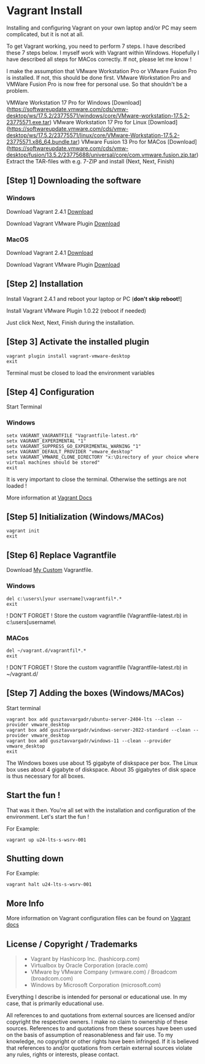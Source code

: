 # Vagrant Install

Installing and configuring Vagrant on your own laptop and/or PC may seem complicated, but it is not at all. 

To get Vagrant working, you need to perform 7 steps. I have described these 7 steps below. 
I myself work with Vagrant within Windows. Hopefully I have described all steps for MACos correctly. If not, please let me know ! 

I make the assumption that VMware Workstation Pro or VMware Fusion Pro is installed. If not, this should be done first. 
VMware Workstation Pro and VMWare Fusion Pro is now free for personal use. So that shouldn't be a problem. 

VMWare Workstation 17 Pro for Windows [Download] (https://softwareupdate.vmware.com/cds/vmw-desktop/ws/17.5.2/23775571/windows/core/VMware-workstation-17.5.2-23775571.exe.tar)
VMware Workstation 17 Pro for Linux [Download] (https://softwareupdate.vmware.com/cds/vmw-desktop/ws/17.5.2/23775571/linux/core/VMware-Workstation-17.5.2-23775571.x86_64.bundle.tar)
VMware Fusion 13 Pro for MACos [Download] (https://softwareupdate.vmware.com/cds/vmw-desktop/fusion/13.5.2/23775688/universal/core/com.vmware.fusion.zip.tar)
Extract the TAR-files with e.g. 7-ZIP and install (Next, Next, Finish) 

## [Step 1] Downloading the software

### Windows 

Download Vagrant 2.4.1 [Download](https://releases.hashicorp.com/vagrant/2.4.1/vagrant_2.4.1_windows_amd64.msi)

Download Vagrant VMware Plugin [Download](https://releases.hashicorp.com/vagrant-vmware-utility/1.0.23/vagrant-vmware-utility_1.0.23_windows_amd64.msi)

### MacOS

Download Vagrant 2.4.1 [Download](https://releases.hashicorp.com/vagrant/2.4.1/vagrant_2.4.1_darwin_amd64.dmg)

Download Vagrant VMware Plugin [Download](https://releases.hashicorp.com/vagrant-vmware-utility/1.0.23/vagrant-vmware-utility_1.0.23_darwin_amd64.dmg)

## [Step 2] Installation

Install Vagrant 2.4.1 and reboot your laptop or PC (**don't skip reboot!**] 

Install Vagrant VMware Plugin 1.0.22 (reboot if needed) 

Just click Next, Next, Finish during the installation. 

## [Step 3] Activate the installed plugin

```shell
vagrant plugin install vagrant-vmware-desktop
exit
```
Terminal must be closed to load the environment variables

## [Step 4] Configuration

Start Terminal 

### Windows 
```shell
setx VAGRANT_VAGRANTFILE "Vagrantfile-latest.rb"
setx VAGRANT_EXPERIMENTAL "1"
setx VAGRANT_SUPPRESS_GO_EXPERIMENTAL_WARNING "1"
setx VAGRANT_DEFAULT_PROVIDER "vmware_desktop"
setx VAGRANT_VMWARE_CLONE_DIRECTORY "x:\Directory of your choice where virtual machines should be stored"
exit
```
It is very important to close the terminal. Otherwise the settings are not loaded ! 

More information at [Vagrant Docs](https://developer.hashicorp.com/vagrant/docs/other/environmental-variables)

## [Step 5] Initialization (Windows/MACos)

```shell
vagrant init
exit
```

## [Step 6] Replace Vagrantfile

Download [My Custom](https://github.com/jatutert/Vagrant/blob/main/Vagrantfile/VirtualBox-WorkstatPRO/Latest/Vagrantfile-latest.rb) Vagrantfile.

### Windows 

```shell
del c:\users\[your username]\vagrantfil*.*
exit
```
! DON'T FORGET ! 
Store the custom vagrantfile (Vagrantfile-latest.rb) in c:\users\[username\

### MACos

```shell
del ~/vagrant.d/vagrantfil*.*
exit
```
! DON'T FORGET ! 
Store the custom vagrantfile (Vagrantfile-latest.rb) in ~/vagrant.d/

## [Step 7] Adding the boxes (Windows/MACos)

Start terminal 

```shell
vagrant box add gusztavvargadr/ubuntu-server-2404-lts --clean --provider vmware_desktop
vagrant box add gusztavvargadr/windows-server-2022-standard --clean --provider vmware_desktop
vagrant box add gusztavvargadr/windows-11 --clean --provider vmware_desktop
exit
```
The Windows boxes use about 15 gigabyte of diskspace per box. 
The Linux box uses about 4 gigabyte of diskspace.
About 35 gigabytes of disk space is thus necessary for all boxes.

## Start the fun !

That was it then. You're all set with the installation and configuration of the environment. 
Let's start the fun ! 

For Example: 

```shell
vagrant up u24-lts-s-wsrv-001
```

## Shutting down

For Example: 

```shell
vagrant halt u24-lts-s-wsrv-001
```

## More Info

More information on Vagrant configuration files can be found on [Vagrant docs](https://developer.hashicorp.com/vagrant/docs)

## License / Copyright / Trademarks 
> - Vagrant by Hashicorp Inc. (hashicorp.com) 
> - Virtualbox by Oracle Corporation (oracle.com) 
> - VMware by VMware Company (vmware.com) / Broadcom (broadcom.com) 
> - Windows by Microsoft Corporation (microsoft.com)

Everything I describe is intended for personal or educational use. In my case, that is primarily educational use. 

All references to and quotations from external sources are licensed and/or copyright the respective owners. 
I make no claim to ownership of these sources. 
References to and quotations from these sources have been used on the basis of assumption of reasonableness and fair use. 
To my knowledge, no copyright or other rights have been infringed. 
If it is believed that references to and/or quotations from certain external sources violate any rules, rights or interests, please contact.
